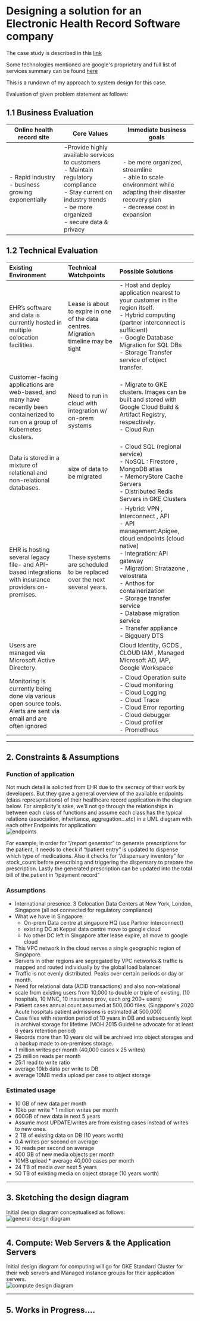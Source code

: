 # Designing a solution for an Electronic Health Record Software company

The case study is described in this [link](https://services.google.com/fh/files/blogs/master_case_study_ehr_healthcare.pdf)<br>

Some technologies mentioned are google's proprietary and full list of services summary can be found [here](https://cloud.google.com/terms/services)<br>

This is a rundown of my approach to system design for this case.

Evaluation of given problem statement as follows:
## 1.1 Business Evaluation
|Online health record site|Core Values|Immediate business goals|
|-|-|-|
|- Rapid industry<br>- business growing exponentially|-Provide highly available services to customers<br>- Maintain regulatory compliance<br>- Stay current on industry trends<br>- be more organized<br>- secure data & privacy|- be more organized, streamline<br>- able to scale environment while adapting their disaster recovery plan<br>- decrease cost in expansion|

## 1.2 Technical Evaluation
| Existing Environment | Technical Watchpoints | Possible Solutions |
|:-|:-|:-|
| EHR’s software and data is currently hosted in multiple colocation facilities. | Lease is about to expire in one of the data centres. Migration timeline may be tight | - Host and deploy application nearest to your customer in the region itself.<br>- Hybrid computing (partner interconnect is sufficient)<br>- Google Database Migration for SQL DBs<br>- Storage Transfer service of object transfer. |
| Customer-facing applications are web-based, and many have recently been containerized to run on a group of Kubernetes clusters. | <br>Need to run in cloud with integration w/ on-prem systems | - Migrate to GKE clusters. Images can be built and stored with Google Cloud Build & Artifact Registry, respectively.<br>- Cloud Run |
| Data is stored in a mixture of relational and non-relational databases.  | size of data to be migrated | - Cloud SQL (regional service) <br>- NoSQL : Firestore , MongoDB atlas <br>- MemoryStore Cache Servers<br>- Distributed Redis Servers in GKE Clusters |
| EHR is hosting several legacy file- and API-based integrations with insurance providers on-premises.  | These systems are scheduled to be replaced over the next several years. | - Hybrid: VPN , Interconnect , API <br>- API management:Apigee, cloud endpoints (cloud native)<br>- Integration: API gateway<br>- Migration: Stratazone , velostrata<br>- Anthos for containerization<br>- Storage transfer service<br>- Database migration service <br>- Transfer appliance<br>- Bigquery DTS |
| Users are managed via Microsoft Active Directory.  |  | Cloud Identity, GCDS , CLOUD IAM , Managed Microsoft AD, IAP, Google Workspace  |
| Monitoring is currently being done via various open source tools. Alerts are sent via email and are often ignored |  | - Cloud Operation suite<br>- Cloud monitoring <br>- Cloud Logging <br>- Cloud Trace<br>- Cloud Error reporting <br>- Cloud debugger<br>- Cloud profiler<br>- Prometheus |

---

## 2. Constraints & Assumptions
### **Function of application**
Not much detail is solicited from EHR due to the secrecy of their work by developers. But they gave a general overview of the available endpoints (class representations) of their healthcare record application in the diagram below. For simplicity's sake, we’ll not go through the relationships in between each class of functions and assume each class has the typical relations (association, inheritance, aggregation…etc) in a UML diagram with each other.Endpoints for application:<br>
![endpoints](./images/uml-diagram.png)

For example, in order for “/report generator” to generate prescriptions for the patient, it needs to check if “/patient entry” is updated to dispense which type of medications. Also it checks for “/dispensary inventory” for stock_count before prescribing and triggering the dispensary to prepare the prescription. Lastly the generated prescription can be updated into the total bill of the patient in “/payment record”

### **Assumptions**
- International presence. 3 Colocation Data Centers at New York, London, Singapore (all not connected for regulatory compliance)
- What we have in Singapore:
    - On-prem Data centre at singapore HQ (use Partner interconnect)
    - existing DC at Keppel data centre move to google cloud     
    - No other DC left in Singapore after lease expire, all move to google cloud
- This VPC network  in the cloud serves a single geographic region of Singapore.
- Servers in other regions are segregated by VPC networks & traffic is mapped and routed individually by the global load balancer.
- Traffic is not evenly distributed. Peaks over certain periods or day or month.
- Need for relational data (ACID transactions) and also non-relational
- scale from existing users from 10,000 to double or triple of existing. (10 hospitals, 10 MNC, 10 insurance prov, each org 200+ users)
- Patient cases annual count assumed at 500,000 files. (Singapore's 2020 Acute hospitals patient admissions is estimated at 500,000) 
- Case files with retention period of 10 years in DB and subsequently kept in archival storage for lifetime (MOH 2015 Guideline advocate for at least 6 years retention period)
- Records more than 10 years old will be archived into object storages and a backup made to on-premises storage.
- 1 million writes per month (40,000 cases x 25 writes)
- 25 million reads per month
- 25:1 read to write ratio
- average 10kb data per write to DB
- average 10MB media upload per case to object storage

### **Estimated usage**
- 10 GB of new data per month
- 10kb per write * 1 million writes per month
- 600GB of new data in next 5 years
- Assume most UPDATE/writes are from existing cases instead of writes to new ones.
- 2 TB of existing data on DB (10 years worth)
- 0.4 writes per second on average
- 10 reads per second on average
- 400 GB of new media objects per month
- 10MB upload * average 40,000 cases per month
- 24 TB of media over next 5 years
- 50 TB of existing media on object storage (10 years worth)

---
## 3. Sketching the design diagram
Initial design diagram conceptualised as follows:<br>
![general design diagram](./images/EHR-blueprint-rev2.2.png)

---
## 4. Compute: Web Servers & the Application Servers
Initial design diagram for computing will go for GKE Standard Cluster for their web servers and Managed instance groups for their application servers.<br>
![compute design diagram](./images/EHR-compute-rev1.png)

---
## 5. Works in Progress....